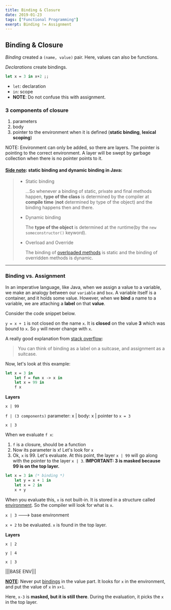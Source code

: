 ```yaml
---
title: Binding & Closure
date: 2019-01-23
tags: ["Functional Programming"]
exerpt: Binding != Assignment
---
```


## Binding & Closure

_Binding_ created a `(name, value)` pair. Here, values can also be functions.

_Declarations_ create bindings.

```ocaml
let x = 3 in x+2 ;;
```

- `let`: declaration
- `in`: scope
- **NOTE**: Do not confuse this with assignment.

### 3 components of closure

1. parameters
2. body
3. pointer to the environment when it is defined (**static binding**, **lexical scoping**)

NOTE: Environment can only be added, so there are layers. The pointer is pointing to the correct environment. A layer will be swept by garbage collection when there is no pointer points to it.

#### [Side note](https://beginnersbook.com/2013/04/java-static-dynamic-binding/): static binding and dynamic binding in Java:

> - Static binding
>
>   ...So whenever a binding of static, private and final methods happen, **type of the class** is determined by the compiler at **compile time** (**not** determined by type of the object) and the binding happens then and there.
>
> - Dynamic binding
>
>   The **type of the object** is determined at the runtime(by the `new someconstructor()` keyword).
>
> - Overload and Override
>
>   The binding of [overloaded methods](https://beginnersbook.com/2013/05/method-overloading/) is static and the binding of overridden methods is dynamic.

---

### Binding vs. Assignment

In an imperative language, like Java, when we assign a value to a variable, we make an analogy between our `variable` and `box`. A variable itself is a container, and it holds some value. However, when we **bind** a name to a variable, we are attaching a **label** on that **value**.

Consider the code snippet below.

`y = x + 1` is not closed on the name `x`. It is **closed** on the value **3** which was bound to `x`. So `y` will never change with `x`.

A really good explanation from [stack overflow](https://stackoverflow.com/questions/48100145/binding-vs-assignment):

> You can think of binding as a label on a suitcase, and assignment as a suitcase.

Now, let's look at this example:

```ocaml
let x = 3 in
	let f = fun x -> x in
 	let x = 99 in
 	f x
```

**Layers**

`x | 99`

`f | (3 components)` parameter: x | body: x | pointer to `x = 3`

`x | 3`

When we evaluate `f x`:

1.  `f` is a closure, should be a function
2.  Now its parameter is x! Let's look for `x`
3.  Ok, `x` is 99. Let's evaluate. At this point, the layer `x | 99` will go along with the pointer to the layer `x | 3`. **IMPORTANT: 3 is masked because 99 is on the top layer.**

```ocaml
let x = 3 in (* binding *)
	let y = x + 1 in
	let x = 2 in
	x + y
```

When you evaluate this, `x` is not built-in. It is stored in a structure called <u>environment</u>. So the compiler will look for what is `x`.

`x | 3` ---> base environment

`x + 2` to be evaluated. `x` is found in the top layer.

**Layers**

`x | 2`

`y | 4`

`x | 3`

|||BASE ENV|||

**<u>NOTE</u>**: Never put <u>bindings</u> in the value part. It looks for `x` in the environment, and put the value of `x` in `x+1`.

Here, `x-3` is **masked, but it is still there**. During the evaluation, it picks the `x` in the top layer.
